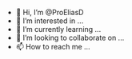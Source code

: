 - 👋 Hi, I’m @ProEliasD
- 👀 I’m interested in ...
- 🌱 I’m currently learning ...
- 💞️ I’m looking to collaborate on ...
- 📫 How to reach me ...

<!---
ProEliasD/ProEliasD is a ✨ special ✨ repository because its `README.md` (this file) appears on your GitHub profile.
You can click the Preview link to take a look at your changes.
--->
